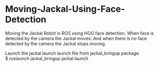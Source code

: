 # Moving-Jackal-Using-Face-Detection

Moving the Jackal Robot in ROS using HOG face detection. When face is detected by the camera the Jackal moves. And when there is no face detected by the camera the Jackal stops moving.  

Launch the jackal.launch launch file from jackal_bringup package.  
$ roslaunch jackal_bringup jackal.launch
